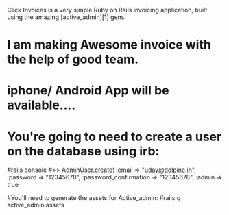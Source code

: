 Click Invoices is a very simple Ruby on Rails invoicing application, built using the amazing [active_admin][1] gem.

# I am making Awesome invoice with the help of good team.

# iphone/ Android App will be available....

# You're going to need to create a user on the database using irb:

#rails console
#>> AdminUser.create! :email => "uday@dolpine.in", :password => "12345678", :password_confirmation => "12345678", :admin => true


#You'll need to generate the assets for Active_admin:
#rails g active_admin:assets


